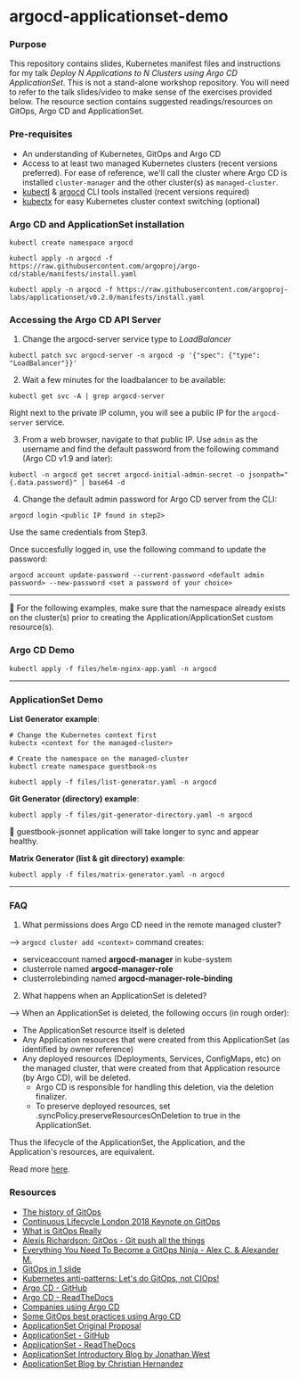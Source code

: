 # argocd-applicationset-demo

### Purpose

This repository contains slides, Kubernetes manifest files and instructions for my talk *Deploy N Applications to N Clusters using Argo CD ApplicationSet*. This is not a stand-alone workshop repository. You will need to refer to the talk slides/video to make sense of the exercises provided below. The resource section contains suggested readings/resources on GitOps, Argo CD and ApplicationSet.

### Pre-requisites

- An understanding of Kubernetes, GitOps and Argo CD
- Access to at least two managed Kubernetes clusters (recent versions preferred). For ease of reference, we'll call the cluster where Argo CD is installed `cluster-manager` and the other cluster(s) as `managed-cluster`. 
- [kubectl](https://kubernetes.io/docs/tasks/tools/) & [argocd](https://argoproj.github.io/argo-cd/cli_installation/) CLI tools installed  (recent versions required)
- [kubectx](https://github.com/ahmetb/kubectx) for easy Kubernetes cluster context switching (optional)

### Argo CD and ApplicationSet installation

```
kubectl create namespace argocd

kubectl apply -n argocd -f https://raw.githubusercontent.com/argoproj/argo-cd/stable/manifests/install.yaml

kubectl apply -n argocd -f https://raw.githubusercontent.com/argoproj-labs/applicationset/v0.2.0/manifests/install.yaml
```

### Accessing the Argo CD API Server

1. Change the argocd-server service type to _LoadBalancer_

```
kubectl patch svc argocd-server -n argocd -p '{"spec": {"type": "LoadBalancer"}}'
```

2. Wait a few minutes for the loadbalancer to be available:

```
kubectl get svc -A | grep argocd-server
```

Right next to the private IP column, you will see a public IP for the `argocd-server` service.

3. From a web browser, navigate to that public IP. Use `admin` as the username and find the default password from the following command (Argo CD v1.9 and later):

```
kubectl -n argocd get secret argocd-initial-admin-secret -o jsonpath="{.data.password}" | base64 -d
```

4. Change the default admin password for Argo CD server from the CLI:

```
argocd login <public IP found in step2>
```

Use the same credentials from Step3.

Once succesfully logged in, use the following command to update the password:

```
argocd account update-password --current-password <default admin password> --new-password <set a password of your choice>
```
---

:construction: For the following examples, make sure that the namespace already exists on the cluster(s) prior to creating the Application/ApplicationSet custom resource(s).

### Argo CD Demo

```
kubectl apply -f files/helm-nginx-app.yaml -n argocd
```

---

### ApplicationSet Demo

**List Generator example**:

```
# Change the Kubernetes context first
kubectx <context for the managed-cluster>

# Create the namespace on the managed-cluster
kubectl create namespace guestbook-ns

```

```
kubectl apply -f files/list-generator.yaml -n argocd
```

**Git Generator (directory) example**:

```
kubectl apply -f files/git-generator-directory.yaml -n argocd
```

:construction: guestbook-jsonnet application will take longer to sync and appear healthy. 


**Matrix Generator (list & git directory) example**:

```
kubectl apply -f files/matrix-generator.yaml -n argocd
```
---

### FAQ

1. What permissions does Argo CD need in the remote managed cluster?

--> `argocd cluster add <context>` command creates:
- serviceaccount named **argocd-manager** in kube-system
- clusterrole named **argocd-manager-role**
- clusterrolebinding named **argocd-manager-role-binding**

2. What happens when an ApplicationSet is deleted?

--> When an ApplicationSet is deleted, the following occurs (in rough order):

- The ApplicationSet resource itself is deleted
- Any Application resources that were created from this ApplicationSet (as identified by owner reference)
- Any deployed resources (Deployments, Services, ConfigMaps, etc) on the managed cluster, that were created from that Application resource (by Argo CD), will be deleted.
    - Argo CD is responsible for handling this deletion, via the deletion finalizer.
    - To preserve deployed resources, set .syncPolicy.preserveResourcesOnDeletion to true in the ApplicationSet.

Thus the lifecycle of the ApplicationSet, the Application, and the Application's resources, are equivalent.

Read more [here](https://argocd-applicationset.readthedocs.io/en/stable/Application-Deletion/).

### Resources

- [The history of GitOps](https://www.weave.works/blog/the-history-of-gitops)
- [Continuous Lifecycle London 2018 Keynote on GitOps](https://www.slideshare.net/weaveworks/continuous-lifecycle-london-2018-event-keynote-97418556)
- [What is GitOps Really](https://www.weave.works/blog/what-is-gitops-really)
- [Alexis Richardson: GitOps - Git push all the things](https://www.youtube.com/watch?v=uWzgmmCzdF4)
- [Everything You Need To Become a GitOps Ninja - Alex C. & Alexander M.](https://www.youtube.com/watch?v=r50tRQjisxw)
- [GitOps in 1 slide](https://twitter.com/vitorsilva/status/999978906903080961/photo/1)
- [Kubernetes anti-patterns: Let's do GitOps, not CIOps!](https://www.weave.works/blog/kubernetes-anti-patterns-let-s-do-gitops-not-ciops)
- [Argo CD - GitHub](https://github.com/argoproj/argo-cd)
- [Argo CD - ReadTheDocs](https://argo-cd.readthedocs.io/en/stable/)
- [Companies using Argo CD](https://github.com/argoproj/argo-cd/blob/master/USERS.md)
- [Some GitOps best practices using Argo CD](https://argo-cd.readthedocs.io/en/stable/user-guide/best_practices/)
- [ApplicationSet Original Proposal](https://docs.google.com/document/d/1juWGr20FQaJmuuTIS8mBFmWWDU422M_FQMuhp5c1jt4)
- [ApplicationSet - GitHub](https://github.com/argoproj-labs/applicationset)
- [ApplicationSet - ReadTheDocs](https://argocd-applicationset.readthedocs.io/en/stable)
- [ApplicationSet Introductory Blog by Jonathan West](https://blog.argoproj.io/introducing-the-applicationset-controller-for-argo-cd-982e28b62dc5)
- [ApplicationSet Blog by Christian Hernandez](https://cloud.redhat.com/blog/getting-started-with-applicationsets)
